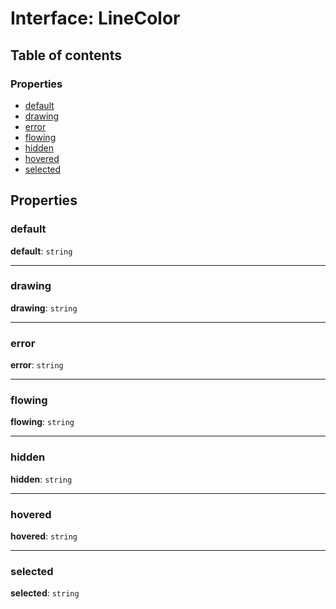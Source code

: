 # Interface: LineColor

## Table of contents

### Properties

* [default](/en/auto-docs/free-layout-core/interfaces/LineColor.md#default)
* [drawing](/en/auto-docs/free-layout-core/interfaces/LineColor.md#drawing)
* [error](/en/auto-docs/free-layout-core/interfaces/LineColor.md#error)
* [flowing](/en/auto-docs/free-layout-core/interfaces/LineColor.md#flowing)
* [hidden](/en/auto-docs/free-layout-core/interfaces/LineColor.md#hidden)
* [hovered](/en/auto-docs/free-layout-core/interfaces/LineColor.md#hovered)
* [selected](/en/auto-docs/free-layout-core/interfaces/LineColor.md#selected)

## Properties

### default

**default**: `string`

***

### drawing

**drawing**: `string`

***

### error

**error**: `string`

***

### flowing

**flowing**: `string`

***

### hidden

**hidden**: `string`

***

### hovered

**hovered**: `string`

***

### selected

**selected**: `string`
